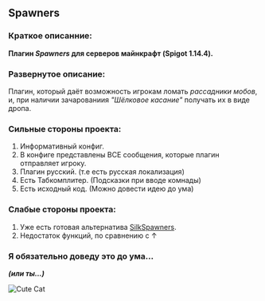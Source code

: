 ## Spawners

### Краткое описанние: 

**Плагин *Spawners* для серверов майнкрафт (Spigot 1.14.4).**

### Развернутое описание: 
Плагин, который даёт возможность игрокам ломать *рассадники мобов*, и, при наличии зачарованиия *"Шёлковое касание"* получать их в виде дропа.

### Сильные стороны проекта:
1) Информативный конфиг.
2) В конфиге представлены ВСЕ сообщения, которые плагин отправляет игроку.
2) Плагин русский. (т.е есть русская локализация)
3) Есть Табкомплитер. (Подсказки при вводе комнады)
4) Есть исходный код. (Можно довести идею до ума)

### Слабые стороны проекта: 
1) Уже есть готовая альтернатива [SilkSpawners](https://dev.bukkit.org/projects/silkspawners).
2) Недостаток функций, по сравнению с ↑


### Я обязательно доведу это до ума... 
***(или ты...)***

![Cute Cat](https://ic.pics.livejournal.com/kitianddima/15251656/55591/55591_1000.jpg)



